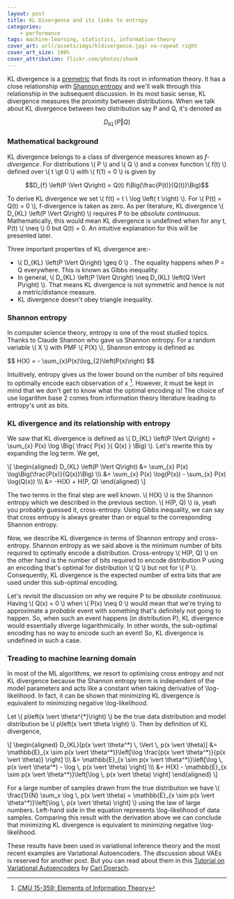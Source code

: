 ```yaml
---
layout: post
title: KL Divergence and its links to entropy
categories: 
    - performance
tags: machine-learning, statistics, information-theory
cover_art: url(/assets/imgs/kldivergence.jpg) no-repeat right
cover_art_size: 100%
cover_attribution: flickr.com/photos/shonk
---
```


KL divergence is a [premetric](https://en.wikipedia.org/wiki/Metric_(mathematics)#Premetrics) that finds its root in information theory. It has a close relationship with [Shannon entropy](https://en.wiktionary.org/wiki/Shannon_entropy) and we'll walk through this relationship in the subsequent discussion. In its most basic sense, KL divergence measures the proximity between distributions. When we talk about KL divergence between two distribution say P and Q, it's denoted as

$$D_{KL} \left(P  \Vert  Q\right)$$

### Mathematical background

<p>
KL divergence belongs to a class of divergence measures known as <i>f-divergence</i>. For distributions \( P \) and \( Q \) and a convex function \( f(t) \) defined over \( t \gt 0 \) with \( f(1) = 0 \) is given by
</p>

$$D_{f} \left(P  \Vert Q\right) = Q(t) f\Big(\frac{P(t)}{Q(t)}\Big)$$

<p>
To derive KL divergence we set \( f(t) = t \ \log \left( t \right) \). For \( P(t) = Q(t) = 0 \), f-divergence is taken as zero. As per literature, KL divergence \( D_{KL} \left(P  \Vert  Q\right) \) requires P to be <i>absolute continuous</i>. Mathematically, this would mean KL divergence is undefined when for any t, P(t) \( \neq \) 0 but Q(t) = 0. An intuitive explanation for this will be presented later.
</p>

<p>
Three important properties of KL divergence are:-
<ul>
	<li> \( D_{KL} \left(P  \Vert  Q\right) \geq 0 \) . The equality happens when P = Q everywhere. This is known as Gibbs inequality. </li>
	<li> In general, \( D_{KL} \left(P  \Vert  Q\right) \neq D_{KL} \left(Q  \Vert  P\right) \). That means KL divergence is not symmetric and hence is not a metric/distance measure. </li>
	<li> KL divergence doesn't obey triangle inequality. </li>
</ul>
</p>

### Shannon entropy 

<p>
In computer science theory, entropy is one of the most studied topics. Thanks to Claude Shannon who gave us Shannon entropy. For a random variable \( X \) with PMF \( P(X) \), Shannon entropy is defined as
</p>

<p>
$$
H(X) = - \sum_{x}P(x)\log_{2}\left(P(x)\right)
$$
</p>

Intuitively, entropy gives us the lower bound on the number of bits required to optimally encode each observation of x [^1]. However, it must be kept in mind that we don't get to know what the optimal encoding is! The choice of use logarithm base 2 comes from information theory literature leading to entropy's unit as bits.

### KL divergence and its relationship with entropy

<p>
We saw that KL divergence is defined as \( D_{KL} \left(P  \Vert  Q\right) = \sum_{x} P(x) \log \Big( \frac{ P(x) }{ Q(x) } \Big) \). Let's rewrite this by expanding the log term. We get,
</p>

<p>
\[
\begin{aligned}
D_{KL} \left(P  \Vert Q\right) &= \sum_{x} P(x) \log\Big(\frac{P(x)}{Q(x)}\Big) \\\
&= \sum_{x} P(x) \log(P(x)) - \sum_{x} P(x) \log(Q(x)) \\\
&= -H(X) + H(P, Q)
\end{aligned}
\]
</p>

<p>
The two terms in the final step are well known. \( H(X) \) is the Shannon entropy which we described in the previous section. \( H(P, Q) \) is, yeah you probably guessed it, cross-entropy. Using Gibbs inequality, we can say that cross entropy is always greater than or equal to the corresponding Shannon entropy. 
</p>

<p>
Now, we describe KL divergence in terms of Shannon entropy and cross-entropy. Shannon entropy as we said above is the minimum number of bits required to optimally encode a distribution. Cross-entropy \( H(P, Q) \) on the other hand is the number of bits required to encode distribution P using an encoding that's optimal for distribution \( Q \) but not for \( P \). Consequently, KL divergence is the expected number of extra bits that are used under this sub-optimal encoding. 
</p>

<p>
Let's revisit the discussion on why we require P to be <i>absolute continuous</i>. Having \( Q(x) = 0 \) when \( P(x) \neq 0 \) would mean that we're trying to approximate a <i>probable</i> event with something that's definitely not going to happen. So, when such an event happens (in distribution P), KL divergence would essentially diverge logarithmically. In other words, the sub-optimal encoding has no way to encode such an event! So, KL divergence is undefined in such a case.
</p>

### Treading to machine learning domain

In most of the ML algorithms, we resort to optimising cross entropy and not KL divergence because the Shannon entropy term is independent of the model parameters and acts like a constant when taking derivative of \log-likelihood. In fact, it can be shown that minimizing KL divergence is equivalent to minimizing negative \log-likelihood.

<p>
Let \( p\left(x \vert \theta^{*}\right) \) be the true data distribution and model distribution be  \( p\left(x \vert \theta \right) \). Then by definition of KL divergence,
</p>

<p>
\[
\begin{aligned}
D_{KL}[p(x \vert \theta^*) \, \Vert \, p(x \vert \theta)] &= \mathbb{E}_{x \sim p(x \vert \theta^*)}\left[\log \frac{p(x \vert \theta^*)}{p(x \vert \theta)} \right] \\\
&= \mathbb{E}_{x \sim p(x \vert \theta^*)}\left[\log \, p(x \vert \theta^*) - \log \, p(x \vert \theta) \right] \\\
&= H(X) - \mathbb{E}_{x \sim p(x \vert \theta^*)}\left[\log \, p(x \vert \theta) \right]
\end{aligned}
\]
</p>

<p>
For a large number of samples drawn from the true distribution we have \( \frac{1}{N} \sum_x \log \, p(x \vert \theta) = \mathbb{E}_{x \sim p(x \vert \theta^*)}\left[\log \, p(x \vert \theta) \right] \) using the law of large numbers. Left-hand side in the equation represents \log-likelihood of data samples. Comparing this result with the derivation above we can conclude that minimizing KL divergence is equivalent to minimizing negative \log-likelihood.
</p>

These results have been used in variational inference theory and the most recent examples are Variational Autoencoders. The discussion about VAEs is reserved for another post. But you can read about them in this [Tutorial on Variational Autoencoders](https://arxiv.org/pdf/1606.05908.pdf) by [Carl Doersch](http://www.carldoersch.com/).

[^1]: [CMU 15-359: Elements of Information Theory](http://www.cs.cmu.edu/~venkatg/teaching/ITCS-spr2013/notes/15359-2009-lecture25.pdf)